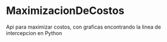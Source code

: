 # MaximizacionDeCostos
Api para maximizar costos, con graficas encontrando la linea de intercepcion en Python
